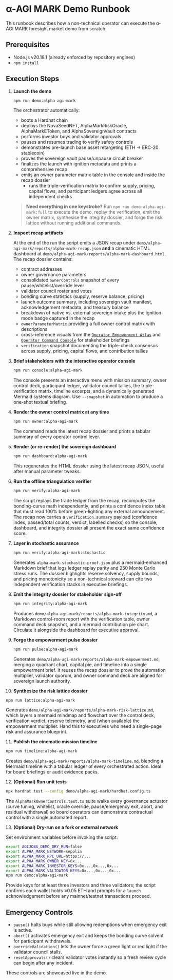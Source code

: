 # α-AGI MARK Demo Runbook

This runbook describes how a non-technical operator can execute the α-AGI MARK foresight market demo from scratch.

## Prerequisites

- Node.js v20.18.1 (already enforced by repository engines)
- `npm install`

## Execution Steps

1. **Launch the demo**

   ```bash
   npm run demo:alpha-agi-mark
   ```

   The orchestrator automatically:

   - boots a Hardhat chain
   - deploys the NovaSeedNFT, AlphaMarkRiskOracle, AlphaMarkEToken, and AlphaSovereignVault contracts
   - performs investor buys and validator approvals
   - pauses and resumes trading to verify safety controls
   - demonstrates pre-launch base asset retargeting (ETH -> ERC-20 stablecoin)
   - proves the sovereign vault pause/unpause circuit breaker
   - finalizes the launch with ignition metadata and prints a comprehensive recap
   - emits an owner parameter matrix table in the console and inside the recap dossier
     - runs the triple-verification matrix to confirm supply, pricing, capital flows, and participant ledgers agree across all
       independent checks

   > **Need everything in one keystroke?** Run `npm run demo:alpha-agi-mark:full` to execute the demo, replay the verification,
   > emit the owner matrix, synthesise the integrity dossier, and forge the risk lattice without running additional commands.

2. **Inspect recap artifacts**

   At the end of the run the script emits a JSON recap under `demo/alpha-agi-mark/reports/alpha-mark-recap.json` **and** a
   cinematic HTML dashboard at `demo/alpha-agi-mark/reports/alpha-mark-dashboard.html`. The recap dossier contains:

   - contract addresses
   - owner governance parameters
   - consolidated `ownerControls` snapshot of every pause/whitelist/override lever
   - validator council roster and votes
   - bonding curve statistics (supply, reserve balance, pricing)
   - launch outcome summary, including sovereign vault manifest, acknowledgement metadata, and treasury balance
   - breakdown of native vs. external sovereign intake plus the ignition-mode badge captured in the recap
   - `ownerParameterMatrix` providing a full owner control matrix with descriptions
   - cross-reference visuals from the [`Operator Empowerment Atlas`](../docs/operator-empowerment-atlas.md) and
     [`Operator Command Console`](../docs/operator-command-console.md) for stakeholder briefings
   - `verification` snapshot documenting the triple-check consensus across supply, pricing, capital flows, and contribution
     tallies

3. **Brief stakeholders with the interactive operator console**

   ```bash
   npm run console:alpha-agi-mark
   ```

   The console presents an interactive menu with mission summary, owner control deck, participant ledger, validator council
   tallies, the triple-verification matrix, timeline excerpts, and a dynamically generated Mermaid systems diagram. Use
   `--snapshot` in automation to produce a one-shot textual briefing.

4. **Render the owner control matrix at any time**

   ```bash
   npm run owner:alpha-agi-mark
   ```

   The command reads the latest recap dossier and prints a tabular summary of every operator control lever.

5. **Render (or re-render) the sovereign dashboard**

   ```bash
   npm run dashboard:alpha-agi-mark
   ```

   This regenerates the HTML dossier using the latest recap JSON, useful after manual parameter tweaks.

6. **Run the offline triangulation verifier**

   ```bash
   npm run verify:alpha-agi-mark
   ```

   The script replays the trade ledger from the recap, recomputes the bonding-curve math independently, and
   prints a confidence index table that must read 100% before green-lighting any external announcement. The recap now
   carries a `verification.summary` payload (confidence index, passed/total counts, verdict, labelled checks) so the
   console, dashboard, and integrity dossier all present the exact same confidence score.

7. **Layer in stochastic assurance**

   ```bash
   npm run verify:alpha-agi-mark:stochastic
   ```

   Generates `alpha-mark-stochastic-proof.json` plus a mermaid-enhanced Markdown brief that logs
   ledger replay parity and 250 Monte Carlo stress runs. The dossier highlights reserve
   solvency, supply bounds, and pricing monotonicity so a non-technical steward can cite
   two independent verification stacks in executive briefings.

8. **Emit the integrity dossier for stakeholder sign-off**

   ```bash
   npm run integrity:alpha-agi-mark
   ```

   Produces `demo/alpha-agi-mark/reports/alpha-mark-integrity.md`, a Markdown control-room report with
   the verification table, owner command deck snapshot, and a mermaid contribution pie chart. Circulate
   it alongside the dashboard for executive approval.

9. **Forge the empowerment pulse dossier**

   ```bash
   npm run pulse:alpha-agi-mark
   ```

   Generates `demo/alpha-agi-mark/reports/alpha-mark-empowerment.md`, merging a quadrant chart,
   capital pie, and timeline into a single empowerment brief. It reuses the recap dossier to prove
   the automation multiplier, validator quorum, and owner command deck are aligned for sovereign
   launch authority.

10. **Synthesize the risk lattice dossier**

   ```bash
   npm run lattice:alpha-agi-mark
   ```

   Generates `demo/alpha-agi-mark/reports/alpha-mark-risk-lattice.md`, which layers a mermaid mindmap and flowchart over the
   control deck, verification verdict, reserve telemetry, and (when available) the empowerment multiplier. Hand this to
   executives who need a single-page risk and assurance blueprint.

11. **Publish the cinematic mission timeline**

   ```bash
   npm run timeline:alpha-agi-mark
   ```

   Creates `demo/alpha-agi-mark/reports/alpha-mark-timeline.md`, blending a Mermaid timeline with a
   tabular ledger of every orchestrated action. Ideal for board briefings or audit evidence packs.

12. **(Optional) Run unit tests**

   ```bash
   npx hardhat test --config demo/alpha-agi-mark/hardhat.config.ts
   ```

   The `AlphaMarkOwnerControls.test.ts` suite walks every governance actuator (curve tuning, whitelist, oracle override,
   pause/emergency exit, abort, and residual withdrawal) so board operators can demonstrate contractual control with a
   single automated report.

13. **(Optional) Dry-run on a fork or external network**

   Set environment variables before invoking the script:

   ```bash
   export AGIJOBS_DEMO_DRY_RUN=false
   export ALPHA_MARK_NETWORK=sepolia
   export ALPHA_MARK_RPC_URL=https://...
   export ALPHA_MARK_OWNER_KEY=0x...
   export ALPHA_MARK_INVESTOR_KEYS=0x...,0x...,0x...
   export ALPHA_MARK_VALIDATOR_KEYS=0x...,0x...,0x...
   npm run demo:alpha-agi-mark
   ```

   Provide keys for at least three investors and three validators; the script confirms each wallet holds ≥0.05 ETH and prompts for
   a `launch` acknowledgement before any mainnet/testnet transactions proceed.

## Emergency Controls

- `pause()` halts buys while still allowing redemptions when emergency exit is active.
- `abort()` activates emergency exit and keeps the bonding curve solvent for participant withdrawals.
- `overrideValidation()` lets the owner force a green light or red light if the validator council stalls.
- `resetApprovals()` clears validator votes instantly so a fresh review cycle can begin after any incident.

These controls are showcased live in the demo.
